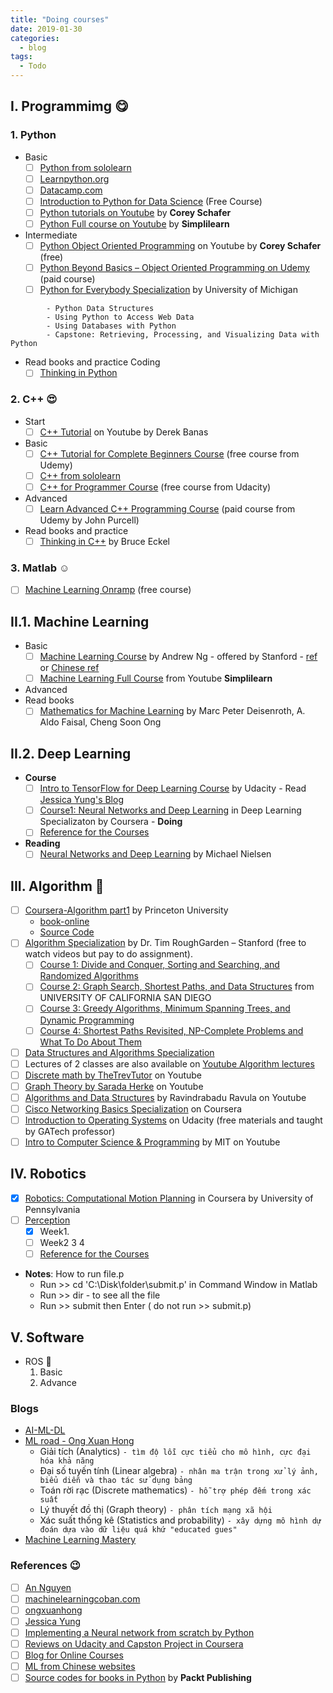 ```yaml
---
title: "Doing courses"
date: 2019-01-30
categories:
  - blog
tags:
  - Todo
---
```


## I. Programmimg :yum:
### 1. Python
- Basic 
  - [ ] [Python from sololearn](https://www.sololearn.com/Play/Python/#)
  - [ ] [Learnpython.org](https://www.learnpython.org/en/Welcome)
  - [ ] [Datacamp.com](https://www.datacamp.com/home)
  - [ ] [Introduction to Python for Data Science](https://campus.datacamp.com/courses/intro-to-python-for-data-science/chapter-1-python-basics?ex=11) (Free Course)
  - [ ] [Python tutorials on Youtube](https://www.youtube.com/channel/UCCezIgC97PvUuR4_gbFUs5g) by __Corey Schafer__
  - [ ] [Python Full course on Youtube](https://www.youtube.com/watch?v=rKaN8JC70Iw&list=PLEiEAq2VkUUKoW1o-A-VEmkoGKSC26i_I) by __Simplilearn__
- Intermediate
  - [ ] [Python Object Oriented Programming](https://www.youtube.com/watch?v=ZDa-Z5JzLYM&list=PL-osiE80TeTsqhIuOqKhwlXsIBIdSeYtc) on Youtube by __Corey Schafer__ (free)
  - [ ] [Python Beyond Basics – Object Oriented Programming on Udemy](https://www.udemy.com/course/python-beyond-the-basics-object-oriented-programming/) (paid course)
  - [ ] [Python for Everybody Specialization](https://www.coursera.org/specializations/python) by University of Michigan
  
```   - Programming for Everybody (Getting Started with Python)
        - Python Data Structures
        - Using Python to Access Web Data
        - Using Databases with Python
        - Capstone: Retrieving, Processing, and Visualizing Data with Python
```
- Read books and practice Coding
  - [ ] [Thinking in Python]()
  
### 2. C++ :heart_eyes:
- Start
  - [ ] [C++ Tutorial](https://www.youtube.com/watch?v=DamuE8TM3xo&list=PLGLfVvz_LVvQ9S8YSV0iDsuEU8v11yP9M)  on Youtube by Derek Banas 

- Basic
  - [ ] [C++ Tutorial for Complete Beginners Course](https://www.udemy.com/course/free-learn-c-tutorial-beginners/) (free course from Udemy)
  - [ ] [C++ from sololearn](https://www.sololearn.com/Play/CPlusPlus)
  - [ ] [C++ for Programmer Course](https://www.udacity.com/course/c-for-programmers--ud210) (free course from Udacity)
- Advanced
  - [ ] [Learn Advanced C++ Programming Course](https://www.udemy.com/course/learn-advanced-c-programming/) (paid course from Udemy by John Purcell)
- Read books and practice
  - [ ] [Thinking in C++]() by Bruce Eckel
  
### 3. Matlab :relaxed:
- [ ] [Machine Learning Onramp](https://matlabacademy.mathworks.com/R2019b/portal.html?course=machinelearning#chapter=2&lesson=4&section=1) (free course)

## II.1. Machine Learning
- Basic
  - [ ] [Machine Learning Course](https://www.coursera.org/learn/machine-learning) by Andrew Ng - offered by Stanford - [ref](https://github.com/gopaczewski/coursera-ml) or [Chinese ref](https://blog.csdn.net/a1015553840/article/list/2)
  - [ ] [Machine Learning Full Course](https://www.youtube.com/watch?v=9f-GarcDY58&list=PLEiEAq2VkUULB6YBZRsLFOUiiANy5-EvW) from Youtube __Simplilearn__
- Advanced
- Read books
  - [ ] [Mathematics for Machine Learning]() by Marc Peter Deisenroth, A. Aldo Faisal, Cheng Soon Ong
  
## II.2. Deep Learning
- __Course__
  - [ ] [Intro to TensorFlow for Deep Learning Course](https://classroom.udacity.com/courses/ud187) by Udacity - Read [Jessica Yung's Blog](http://www.jessicayung.com/how-ive-been-learning-to-code/)
  - [ ] [Course1: Neural Networks and Deep Learning](https://www.coursera.org/) in Deep Learning Specializaton by Coursera - **Doing**
  - [ ] [Reference for the Courses](https://aden-q.github.io/categories/Note/page/2/)  
- __Reading__  
  - [ ] [Neural Networks and Deep Learning](http://neuralnetworksanddeeplearning.com/index.html) by Michael Nielsen 
  
## III. Algorithm 	:money_mouth_face:
- [ ] [Coursera-Algorithm part1](https://www.coursera.org/learn/algorithms-part1/) by Princeton University
  - [book-online](https://algs4.cs.princeton.edu/home/)
  - [Source Code](https://github.com/kevin-wayne/algs4)
- [ ] [Algorithm Specialization](https://www.coursera.org/specializations/algorithms) by Dr. Tim RoughGarden – Stanford (free to watch videos but pay to do assignment). 
  - [ ] [Course 1: Divide and Conquer, Sorting and Searching, and Randomized Algorithms]()
  - [ ] [Course 2: Graph Search, Shortest Paths, and Data Structures]() from UNIVERSITY OF CALIFORNIA SAN DIEGO
  - [ ] [Course 3: Greedy Algorithms, Minimum Spanning Trees, and Dynamic Programming]()
  - [ ] [Course 4: Shortest Paths Revisited, NP-Complete Problems and What To Do About Them]()
- [ ] [Data Structures and Algorithms Specialization](https://www.coursera.org/specializations/data-structures-algorithms)
- [ ] Lectures of 2 classes are also available on [Youtube Algorithm lectures](https://www.youtube.com/watch?v=yRM3sc57q0c&list=PLXFMmlk03Dt7Q0xr1PIAriY5623cKiH7V) 
- [ ] [Discrete math by TheTrevTutor](https://www.youtube.com/watch?v=tyDKR4FG3Yw&list=PLDDGPdw7e6Ag1EIznZ-m-qXu4XX3A0cIz) on Youtube
- [ ] [Graph Theory by Sarada Herke](https://www.youtube.com/watch?v=eIb1cz06UwI&list=PLGxuz-nmYlQOiIOriTXMEoGoybUC3Jmrn) on Youtube
- [ ] [Algorithms and Data Structures](https://www.youtube.com/playlist?list=PLEbnTDJUr_IeHYw_sfBOJ6gk5pie0yP-0) by Ravindrabadu Ravula on Youtube
- [ ] [Cisco Networking Basics Specialization](https://www.coursera.org/specializations/networking-basics) on Coursera 
- [ ] [Introduction to Operating Systems](https://classroom.udacity.com/courses/ud923) on Udacity (free materials and taught by GATech professor)
- [ ] [Intro to Computer Science & Programming](https://www.youtube.com/watch?v=k6U-i4gXkLM&list=PL4C4720A6F225E074) by MIT on Youtube

## IV. Robotics
- [x] [Robotics: Computational Motion Planning](https://www.coursera.org/learn/robotics-motion-planning/home/welcome) in Coursera by University of Pennsylvania
- [ ] [Perception](https://www.coursera.org/learn/robotics-perception/home/welcome)
  - [x] Week1.
  - [ ] Week2 3 4
  - [ ] [Reference for the Courses](https://aden-q.github.io/categories/Note/page/2/)  
- __Notes__: How to run file.p
  - Run >> cd 'C:\Disk\folder\submit.p' in Command Window in Matlab
  - Run >> dir - to see all the file
  - Run >> submit then Enter ( do not run >> submit.p)
  
## V. Software 
- ROS :hugs:
  1. Basic
  2. Advance
    
### Blogs
- [AI-ML-DL](https://ongxuanhong.wordpress.com/2017/09/04/ai-machine-learning-deep-learning-phan-biet-nhu-the-nao-cho-dung/#more-13839)
- [ML road - Ong Xuan Hong](https://ongxuanhong.wordpress.com/2017/05/18/con-duong-hoc-tap-machine-learning-cua-toi/)
  - Giải tích (Analytics) `- tìm độ lỗi cực tiểu cho mô hình, cực đại hóa khả năng`
  - Đại số tuyến tính (Linear algebra) `- nhân ma trận trong xử lý ảnh, biểu diễn và thao tác sử dụng bảng`
  - Toán rời rạc (Discrete mathematics) `- hỗ trợ phép đếm trong xác suất`
  - Lý thuyết đồ thị (Graph theory) `- phân tích mạng xã hội`
  - Xác suất thống kê (Statistics and probability) `- xây dựng mô hình dự đoán dựa vào dữ liệu quá khứ "educated gues"`
- [Machine Learning Mastery](https://machinelearningmastery.com/a-tour-of-machine-learning-algorithms/)

### References :wink:
- [ ] [An Nguyen](https://scratchrobotics.com/courses/) 
- [ ] [machinelearningcoban.com](https://machinelearningcoban.com/2018/09/11/forum/)
- [ ] [ongxuanhong](https://ongxuanhong.wordpress.com/)
- [ ] [Jessica Yung](http://www.jessicayung.com/portfolio-item/self-driving-car-engineer-nanodegree/)
- [ ] [Implementing a Neural network from scratch by Python](http://www.wildml.com/2015/09/implementing-a-neural-network-from-scratch/)
- [ ] [Reviews on Udacity and Capston Project in Coursera](https://jwdinius.github.io/projects/)  
- [ ] [Blog for Online Courses](https://aden-q.github.io/categories/Note/page/2/)  
- [ ] [ML from Chinese websites](https://blog.csdn.net/a1015553840/article/list/2)
- [ ] [Source codes for books in Python](https://github.com/PacktPublishing) by __Packt Publishing__
